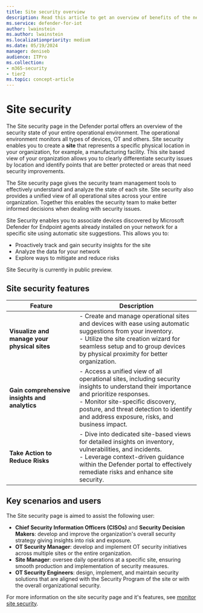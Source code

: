 ```yaml
---
title: Site security overview 
description: Read this article to get an overview of benefits of the new Site Security features in Defender for IoT.
ms.service: defender-for-iot
author: lwainstein
ms.author: lwainstein
ms.localizationpriority: medium
ms.date: 05/19/2024
manager: deniseb
audience: ITPro
ms.collection:
- m365-security
- tier2
ms.topic: concept-article
---
```


# Site security

The Site security page in the Defender portal offers an overview of the security state of your entire operational environment. The operational environment monitors all types of devices, OT and others. Site security enables you to create a **site** that represents a specific physical location in your organization, for example, a manufacturing facility. This site based view of your organization allows you to clearly differentiate security issues by location and identify points that are better protected or areas that need security improvements.

The Site security page gives the security team management tools to effectively understand and analyze the state of each site. Site security also provides a unified view of all operational sites across your entire organization. Together this enables the security team to make better informed decisions when dealing with security issues.

Site Security enables you to associate devices discovered by Microsoft Defender for Endpoint agents already installed on your network for a specific site using automatic site suggestions. This allows you to:

- Proactively track and gain security insights for the site
- Analyze the data for your network
- Explore ways to mitigate and reduce risks

Site Security is currently in public preview.

## Site security features

| Feature | Description|
|----|----|
|**Visualize and manage your physical sites**| - Create and manage operational sites and devices with ease using automatic suggestions from your inventory.<br>- Utilize the site creation wizard for seamless setup and to group devices by physical proximity for better organization.|
|**Gain comprehensive insights and analytics**|- Access a unified view of all operational sites, including security insights to understand their importance and prioritize responses.<br>- Monitor site-specific discovery, posture, and threat detection to identify and address exposure, risks, and business impact.|
|**Take Action to Reduce Risks**|- Dive into dedicated site-based views for detailed insights on inventory, vulnerabilities, and incidents.<br>- Leverage context-driven guidance within the Defender portal to effectively remediate risks and enhance site security.|

## Key scenarios and users

The Site security page is aimed to assist the following user:

- **Chief Security Information Officers (CISOs)** and **Security Decision Makers**: develop and improve the organization's overall security strategy giving insights into risk and exposure.  
- **OT Security Manager**: develop and implement OT security initiatives across multiple sites or the entire organization.
- **Site Manager**: oversee daily operations at a specific site, ensuring smooth production and implementation of security measures.
- **OT Security Engineers**: design, implement, and maintain security solutions that are aligned with the Security Program of the site or with the overall organizational security.

For more information on the site security page and it's features, see [monitor site security](monitor-site-security.md).
